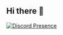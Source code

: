 ## Hi there 👋

[![Discord Presence](https://lanyard-profile-readme.vercel.app/api/1070472383871332494?theme=light&bg=8B0000&animated=true&borderRadius=30px&idleMessage=Not%20active%20now)](https://discord.com/users/1070472383871332494)
<!--
**ImLegiitXD/ImLegiitXD** is a ✨ _special_ ✨ repository because its `README.md` (this file) appears on your GitHub profile.

Here are some ideas to get you started:

- 🔭 I’m currently working on ...
- 🌱 I’m currently learning ...
- 👯 I’m looking to collaborate on ...
- 🤔 I’m looking for help with ...
- 💬 Ask me about ...
- 📫 How to reach me: ...
- 😄 Pronouns: ...
- ⚡ Fun fact: ...
-->
